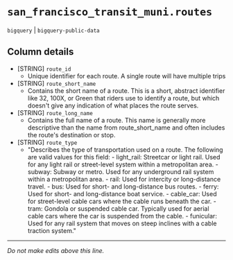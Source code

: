 # `san_francisco_transit_muni.routes`
`bigquery` | `bigquery-public-data`

## Column details
* [STRING]    `route_id`
  - Unique identifier for each route. A single route will have multiple trips
* [STRING]    `route_short_name`
  - Contains the short name of a route. This is a short, abstract identifier like 32, 100X, or Green that riders use to identify a route, but which doesn't give any indication of what places the route serves.
* [STRING]    `route_long_name`
  - Contains the full name of a route. This name is generally more descriptive than the name from route_short_name and often includes the route's destination or stop.
* [STRING]    `route_type`
  - "Describes the type of transportation used on a route. The following are valid values for this field:  -  light_rail: Streetcar or light rail. Used for any light rail or street-level system within a metropolitan area. -  subway: Subway or metro. Used for any underground rail system within a metropolitan area. -  rail: Used for intercity or long-distance travel. -  bus: Used for short- and long-distance bus routes. -  ferry: Used for short- and long-distance boat service. -  cable_car: Used for street-level cable cars where the cable runs beneath the car. -  tram: Gondola or suspended cable car. Typically used for aerial cable cars where the car is suspended from the cable. -  funicular: Used for any rail system that moves on steep inclines with a cable traction system."

-------------------------------------------------------------------------------
*Do not make edits above this line.*
